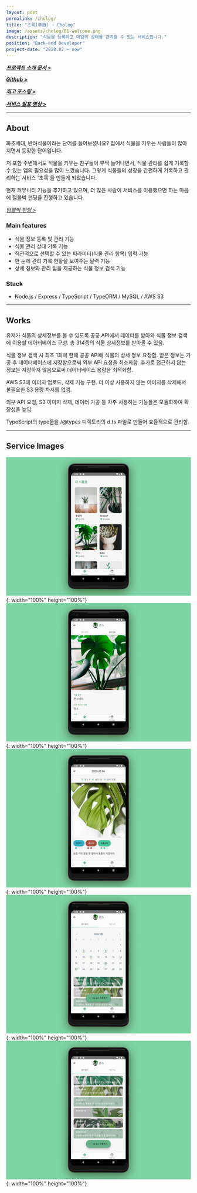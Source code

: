 ```yaml
---
layout: post
permalink: /cholog/
title: "초록(草錄) - Cholog"
image: /assets/cholog/01-welcome.png
description: "식물을 등록하고 매일의 상태를 관리할 수 있는 서비스입니다."
position: "Back-end Developer"
project-date: "2020.02 ~ now"
---
```


_**[프로젝트 소개 문서 >](https://www.notion.so/2-009900-ChoLog-d50b43f1fce84d22abebf225b59bb726)**_

_**[Github >](https://github.com/team009900/ChoLog-Server)**_

_**[회고 포스팅 >](https://ram-t.tistory.com/74)**_

_**[서비스 발표 영상 >](https://youtu.be/lQgI9r0On2M?t=1316)**_

---

## About

화초세대, 반려식물이라는 단어를 들어보셨나요?
집에서 식물을 키우는 사람들이 많아지면서 등장한 단어입니다.

저 포함 주변에서도 식물을 키우는 친구들이 부쩍 늘어나면서, 식물 관리를 쉽게 기록할 수 있는 앱의 필요성을 많이 느꼈습니다. 그렇게 식물들의 성장을 간편하게 기록하고 관리하는 서비스 '초록'을 만들게 되었습니다.

현재 커뮤니티 기능을 추가하고 있으며, 더 많은 사람이 서비스를 이용했으면 하는 마음에 텀블벅 펀딩을 진행하고 있습니다.

_[텀블벅 펀딩 >](https://tumblbug.com/appcholog)_

### Main features

- 식물 정보 등록 및 관리 기능
- 식물 관리 상태 기록 기능
- 직관적으로 선택할 수 있는 파라미터(식물 관리 항목) 입력 기능
- 한 눈에 관리 기록 현황을 보여주는 달력 기능
- 상세 정보와 관리 팁을 제공하는 식물 정보 검색 기능

### Stack

- Node.js / Express / TypeScript / TypeORM / MySQL / AWS S3

---

## Works

유저가 식물의 상세정보를 볼 수 있도록 공공 API에서 데이터를 받아와 식물 정보 검색에 이용할 데이터베이스 구성. 총 314종의 식물 상세정보를 받아올 수 있음.

식물 정보 검색 시 최초 1회에 한해 공공 API에 식물의 상세 정보 요청함. 받은 정보는 가공 후 데이터베이스에 저장함으로써 외부 API 요청을 최소화함. 추가로 접근하지 않는 정보는 저장하지 않음으로써 데이터베이스 용량을 최적화함.

AWS S3에 이미지 업로드, 삭제 기능 구현. 더 이상 사용하지 않는 이미지를 삭제해서 불필요한 S3 용량 차지를 없앰.

외부 API 요청, S3 이미지 삭제, 데이터 가공 등 자주 사용하는 기능들은 모듈화하여 확장성을 높임.

TypeScript의 type들을 /@types 디렉토리의 d.ts 파일로 만들어 효율적으로 관리함.

---

## Service Images

![plants](/assets/cholog/02-plants.png){: width="100%" height="100%"}
![plants](/assets/cholog/03-plantInfo.png){: width="100%" height="100%"}
![plants](/assets/cholog/04-plantLog.png){: width="100%" height="100%"}
![plants](/assets/cholog/05-logList01.png){: width="100%" height="100%"}
![plants](/assets/cholog/06-logList02.png){: width="100%" height="100%"}
